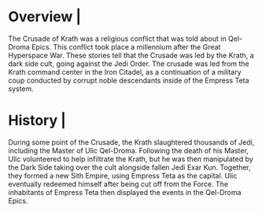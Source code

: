 # Overview |
The Crusade of Krath was a religious conflict that was told about in Qel-Droma Epics.
This conflict took place a millennium after the Great Hyperspace War.
These stories tell that the Crusade was led by the Krath, a dark side cult, going against the Jedi Order.
The crusade was led from the Krath command center in the Iron Citadel, as a continuation of a military coup conducted by corrupt noble descendants inside of the Empress Teta system.

# History |
During some point of the Crusade, the Krath slaughtered thousands of Jedi, including the Master of Ulic Qel-Droma.
Following the death of his Master, Ulic volunteered to help infiltrate the Krath, but he was then manipulated by the Dark Side taking over the cult alongside fallen Jedi Exar Kun.
Together, they formed a new Sith Empire, using Empress Teta as the capital.
Ulic eventually redeemed himself after being cut off from the Force.
The inhabitants of Empress Teta then displayed the events in the Qel-Droma Epics.